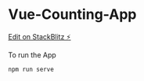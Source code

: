 # Vue-Counting-App

[Edit on StackBlitz ⚡️](https://stackblitz.com/edit/vue-62ytmb)

To run the App

`npm run serve`